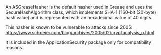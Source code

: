 An ASGreaseHasher is the default hasher used in Grease and uses the SecureHashAlgorithm class, which implements SHA-1 (160-bit (20-byte) hash value) and is represented with an hexadecimal value of 40 digits.

This hasher is known to be vulnerable to attacks since 2005: https://www.schneier.com/blog/archives/2005/02/cryptanalysis_o.html

It is included in the ApplicationSecurity package only for compatibility reasons.


